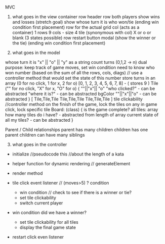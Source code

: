 MVC
1. what goes in the view
container
    row
        header
    row
        both players
            show wins and losses (stretch goal)
            show whose turn it is
            who won/tie (ending win condition first placement)
    row for the actual grid
        col (acts as a container)
        1 rows
            9 cols - size 4
                tile (synonymous with col)
                    X or o or blank (3 states possible)
    row
        restart button
    modal (show the winner or the tie) (ending win condition first placement)


2. what goes in the model

whose turn it is 
    "x" || "o" || "y" as a string
    count turns (0,1,2 -> n)
        dual purpose: keep track of game moves, set win condition
need to know who won
    number (based on the sum of all the rows, cols, diags)
        // use a controller method that would set the state of this number
    store turns in an array
        (0 for no click, 1 for x, 2 for o)
        [0, 1, 2, 3, 4, 5, 6, 7, 8] - ( stores 9 )
    Tile ("" for no click, "X" for x, "O" for o)
        {
            ""||"x"|| "o"
            "who clicked?" - can be abstracted
            "where it is?" - can be abstracted
            bgColor ""||"x"||"o" - can be abstracted
        }
    [
        Tile,Tile,Tile
        Tile,Tile,Tile
        Tile,Tile,Tile
    ]
    tile clickability //controller method
        on the finish of the game, lock the tiles
        on any in game click, lock specific tile
Board: (class)
{
    is the game complete?
    all tiles: array
    how many tiles do i have? - abstracted from length of array
    current state of all my tiles? - can be abstracted
}

Parent / Child relationships
parent has many children
children has one parent
children can have many siblings

3. what goes in the controller

- initialize
    //pseudocode this
    //about the length of a kata
- helper function for dynamic rendering 
    // generateElement
- render method

- tile click event listener
    // (moves>5) ? condition
    - win condition
    // check to see if there is a winner or tie?
    - set tile clickability
    - switch current player
- win condition
    did we have a winner?
    - set tile clickability for all tiles
    - display the final game state
- restart click even listener


